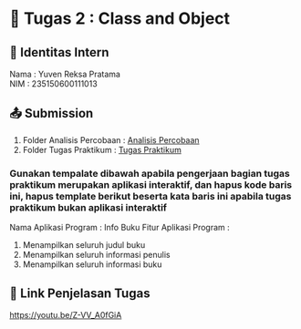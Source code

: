# 📁 Tugas 2 : Class and Object

## 👤 Identitas Intern
Nama : Yuven Reksa Pratama            
NIM  : 235150600111013

## 📤 Submission

1. Folder Analisis Percobaan : [Analisis Percobaan](./Analisis%20Percobaan/)
2. Folder Tugas Praktikum : [Tugas Praktikum](./Tugas%20Praktikum/)

### Gunakan tempalate dibawah apabila pengerjaan bagian tugas praktikum merupakan aplikasi interaktif, dan hapus kode baris ini, hapus template berikut beserta kata baris ini apabila tugas praktikum bukan aplikasi interaktif

Nama Aplikasi Program : Info Buku
Fitur Aplikasi Program :                   
1. Menampilkan seluruh judul buku
2. Menampilkan seluruh informasi penulis
3. Menampilkan seluruh informasi buku 

## 🔗 Link Penjelasan Tugas

https://youtu.be/Z-VV_A0fGiA